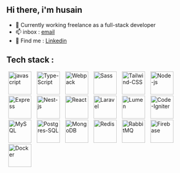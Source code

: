 ## Hi there, i'm husain

- 🔭 Currently working freelance as a full-stack developer
- 📫 inbox : [email](mailto:husain.rizaldy@gmail.com)
- 👀 Find me : [Linkedin](https://www.linkedin.com/in/husain-rizaldy-tuasikal/)

## Tech stack :
<a href="https://developer.mozilla.org/en-US/docs/Web/JavaScript" title="javascript" target="_blank" rel="noreferrer" style="margin:5px;"><img src="https://i.ibb.co.com/vZdXb2w/Java-Script.png" alt="javascript" width="60" height="60"/></a>
<a href="https://www.typescriptlang.org/" title="typescript" target="_blank" rel="noreferrer" style="margin:5px;"><img src="https://i.ibb.co.com/t8bRPYx/Type-Script.png" alt="Type-Script" width="60" height="60"></a>
<a href="https://webpack.js.org/" title="webpack" target="_blank" rel="noreferrer" style="margin:5px;"><img src="https://i.ibb.co.com/4s7dg6D/Webpack-1.png" alt="Webpack" width="60" height="60"></a>
<a href="https://sass-lang.com/" title="saas" target="_blank" rel="noreferrer" style="margin:5px;"><img src="https://i.ibb.co.com/bsfYtn1/Sass.png" alt="Sass" width="60" height="60"></a>
<a href="https://tailwindcss.com/" title="tailwind" target="_blank" rel="noreferrer" style="margin:5px;"><img src="https://i.ibb.co.com/sQgrsYz/Tailwind-CSS.png" alt="Tailwind-CSS" width="60" height="60"></a>
<a href="https://nodejs.org" title="Node JS" target="_blank" rel="noreferrer" style="margin:5px;"><img src="https://i.ibb.co.com/Sn2rQmd/Node-js.png" alt="Node-js" width="60" height="60"></a>
<a href="https://expressjs.com" title="Express JS" target="_blank" rel="noreferrer" style="margin:5px;"><img src="https://i.ibb.co.com/L64VGmM/Express.png" alt="Express" width="60" height="60"></a>
<a href="https://nestjs.com/" title="Nest JS" target="_blank" rel="noreferrer" style="margin:5px;"><img src="https://i.ibb.co.com/xFTsrJ7/Nest-js.png" alt="Nest-js" width="60" height="60"></a>
<a href="https://react.dev/" title="React JS" target="_blank" rel="noreferrer" style="margin:5px;"><img src="https://i.ibb.co.com/vjvJxg9/React.png" alt="React" width="60" height="60"></a>
<a href="https://laravel.com/" title="Laravel" target="_blank" rel="noreferrer" style="margin:5px;"><?xml version="1.0" encoding="UTF-8"?><img src="https://i.ibb.co.com/HxfW1dK/Laravel.png" alt="Laravel" width="60" height="60"></a>
<a href="https://lumen.laravel.com/" title="Lumen" target="_blank" rel="noreferrer" style="margin:5px;"><img src="https://i.ibb.co.com/H4FJTcc/Lumen.png" alt="Lumen" width="60" height="60"></a>
<a href="https://codeigniter.com/" title="Codeigniter" target="_blank" rel="noreferrer" style="margin:5px;"><img src="https://i.ibb.co.com/Xpc58ft/Code-Igniter.png" alt="Code-Igniter" width="60" height="60"></a>
<a href="https://www.mysql.com/" title="MySQL" target="_blank" rel="noreferrer" style="margin:5px;"><img src="https://i.ibb.co.com/BNgwj3N/MySQL.png" alt="MySQL" width="60" height="60"></a>
<a href="https://www.postgresql.org" title="PostgreSQL" target="_blank" rel="noreferrer" style="margin:5px;"><img src="https://i.ibb.co.com/pvsKSV6/Postgres-SQL.png" alt="Postgres-SQL" width="60" height="60"></a>
<a href="https://www.mongodb.com/" title="MongoDB" target="_blank" rel="noreferrer" style="margin:5px;"><img src="https://i.ibb.co.com/fFFGLzj/MongoDB.png" alt="MongoDB" width="60" height="60"></a>
<a href="https://redis.io/" title="Redis" target="_blank" rel="noreferrer" style="margin:5px;"><img src="https://i.ibb.co.com/JpYc4DB/Redis.png" alt="Redis" width="60" height="60"></a>
<a href="https://www.rabbitmq.com/" title="RabbitMQ" target="_blank" rel="noreferrer" style="margin:5px;"><img src="https://i.ibb.co.com/Sd0B99X/RabbitMQ.png" alt="RabbitMQ" width="60" height="60"></a>
<a href="https://firebase.google.com/" title="Firebase" target="_blank" rel="noreferrer" style="margin:5px;"><img src="https://i.ibb.co.com/qNqz5Ls/Firebase.png" alt="Firebase" width="60" height="60"></a>
<a href="https://www.docker.com/" title="docker" target="_blank" rel="noreferrer" style="margin:5px;"><img src="https://i.ibb.co.com/GFsDjMH/Docker.png" alt="Docker" width="60" height="60"></a>
